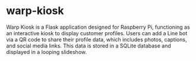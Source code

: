 # warp-kiosk
Warp Kiosk is a Flask application designed for Raspberry Pi, functioning as an interactive kiosk to display customer profiles. Users can add a Line bot via a QR code to share their profile data, which includes photos, captions, and social media links. This data is stored in a SQLite database and displayed in a looping slideshow.
